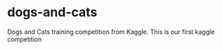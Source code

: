 # dogs-and-cats
Dogs and Cats training competition from Kaggle. 
This is our first kaggle competition
